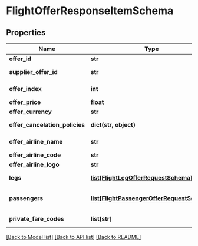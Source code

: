 # FlightOfferResponseItemSchema

## Properties
Name | Type | Description | Notes
------------ | ------------- | ------------- | -------------
**offer_id** | **str** | Unique identifier for the offer. | [optional] 
**supplier_offer_id** | **str** | Unique identifier for the supplier’s offer. | [optional] 
**offer_index** | **int** | Index of the offer for sorting purposes. | [optional] 
**offer_price** | **float** | Price of the offer. | [optional] 
**offer_currency** | **str** | Currency of the offer price. | [optional] 
**offer_cancelation_policies** | **dict(str, object)** | Cancellation policies applicable to the offer. | [optional] 
**offer_airline_name** | **str** | Name of the airline providing the offer. | [optional] 
**offer_airline_code** | **str** | Code of the airline providing the offer. | [optional] 
**offer_airline_logo** | **str** | Logo URL of the airline. | [optional] 
**legs** | [**list[FlightLegOfferRequestSchema]**](FlightLegOfferRequestSchema.md) | Array of flight legs, each described in FlightLegOfferRequestSchema. | [optional] 
**passengers** | [**list[FlightPassengerOfferRequestSchema]**](FlightPassengerOfferRequestSchema.md) | Array of passengers, each described in FlightPassengerOfferRequestSchema. | [optional] 
**private_fare_codes** | **list[str]** | Array of codes for accessing special negotiated fares. | [optional] 

[[Back to Model list]](../README.md#documentation-for-models) [[Back to API list]](../README.md#documentation-for-api-endpoints) [[Back to README]](../README.md)

